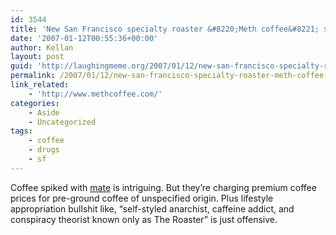 ```yaml
---
id: 3544
title: 'New San Francisco specialty roaster &#8220;Meth coffee&#8221; seems interesting at first glance'
date: '2007-01-12T00:55:36+00:00'
author: Kellan
layout: post
guid: 'http://laughingmeme.org/2007/01/12/new-san-francisco-specialty-roaster-meth-coffee-seems-interesting-at-first-glance/'
permalink: /2007/01/12/new-san-francisco-specialty-roaster-meth-coffee-seems-interesting-at-first-glance/
link_related:
    - 'http://www.methcoffee.com/'
categories:
    - Aside
    - Uncategorized
tags:
    - coffee
    - drugs
    - sf
---
```


Coffee spiked with [mate](http://en.wikipedia.org/wiki/Yerba\_mate) is intriguing. But they’re charging premium coffee prices for pre-ground coffee of unspecified origin. Plus lifestyle appropriation bullshit like, “self-styled anarchist, caffeine addict, and conspiracy theorist known only as The Roaster” is just offensive.